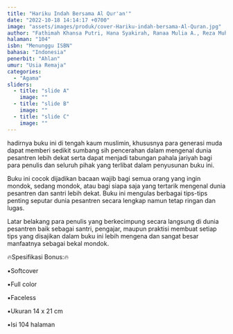 ```yaml
---
title: "Hariku Indah Bersama Al Qur'an'"
date: "2022-10-18 14:14:17 +0700"
image: "assets/images/produk/cover-Hariku-indah-bersama-Al-Quran.jpg"
author: "Fathimah Khansa Putri, Hana Syakirah, Ranaa Mulia A., Reza Muhammad, Qaireen Ghaisani D.W., Keisha Aqila Z.H., Archie J.N., Fatya Bakhitah S., Salsabila Nadhifa, Afiya Syamila H."
halaman: "104"
isbn: "Menunggu ISBN"
bahasa: "Indonesia"
penerbit: "Ahlan"
umur: "Usia Remaja"
categories: 
  - "Agama"
sliders: 
  - title: "slide A"
    image: ""
  - title: "slide B"
    image: ""
  - title: "slide C"
    image: ""
---
```


hadirnya buku ini di tengah kaum muslimin, khususnya para generasi muda dapat memberi sedikit sumbang sih pencerahan dalam mengenal dunia pesantren lebih dekat serta dapat menjadi tabungan pahala jariyah bagi para penulis dan seluruh pihak yang terlibat dalam penyusunan buku ini.

Buku ini cocok dijadikan bacaan wajib bagi semua orang yang ingin mondok, sedang mondok, atau bagi siapa saja yang tertarik mengenal dunia pesantren dan santri lebih dekat. Buku ini mengulas berbagai tips-tips penting seputar dunia pesantren secara lengkap namun tetap ringan dan lugas. 

Latar belakang para penulis yang berkecimpung  secara langsung di dunia pesantren baik sebagai santri, pengajar, maupun praktisi membuat setiap tips yang disajikan dalam buku ini lebih mengena dan sangat besar manfaatnya sebagai bekal mondok.



🔥Spesifikasi Bonus:🔥

▪️Softcover

▪️Full color

▪️Faceless

▪️Ukuran 14 x 21 cm

▪️Isi 104 halaman
